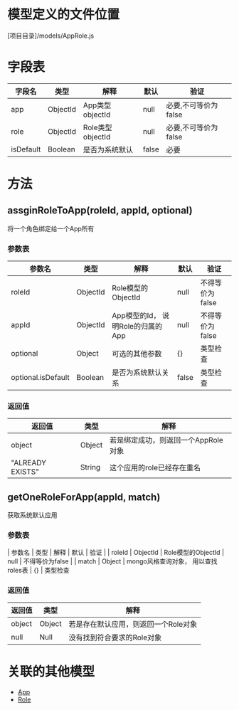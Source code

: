 <!-- TITLE: AppRole模型 -->
<!-- SUBTITLE: 用以表示应用内角色的关系 -->
# 模型定义的文件位置
[项目目录]/models/AppRole.js

# 字段表
| 字段名           | 类型   | 解释                                               | 默认             | 验证       |
|------------------|--------|----------------------------------------------------|------------------|------------|
| app    | ObjectId | App类型objectId                               | null               | 必要,不可等价为false       |
| role    | ObjectId | Role类型objectId                               | null               | 必要,不可等价为false       |
| isDefault    | Boolean | 是否为系统默认                               | false               | 必要       |


# 方法

## assginRoleToApp(roleId, appId, optional)
将一个角色绑定给一个App所有
### 参数表
| 参数名 | 类型     | 解释                                         | 默认   | 验证                                        |
|--------|----------|----------------------------------------------|--------|---------------------------------------------|
| roleId | ObjectId   | Role模型的ObjectId                        | null    | 不得等价为false          |
| appId  | ObjectId | App模型的Id， 说明Role的归属的App               | null   | 不得等价为false                                 |
| optional   | Object   | 可选的其他参数| {} | 类型检查 |
| optional.isDefault   | Boolean   | 是否为系统默认关系| false | 类型检查 |


### 返回值
| 返回值             | 类型   | 解释                               |
|--------------------|--------|------------------------------------|
| object       | Object | 若是绑定成功，则返回一个AppRole对象 |
| "ALREADY EXISTS"    | String | 这个应用的role已经存在重名           |


## getOneRoleForApp(appId, match)
获取系统默认应用
### 参数表
| 参数名 | 类型     | 解释                                         | 默认   | 验证                                        |
| roleId | ObjectId   | Role模型的ObjectId                        | null    | 不得等价为false          |
| match   | Object   | mongo风格查询对象， 用以查找roles表 | {} | 类型检查
### 返回值
| 返回值             | 类型   | 解释                               |
|--------------------|--------|------------------------------------|
| object        | Object | 若是存在默认应用，则返回一个Role对象 |
| null | Null | 没有找到符合要求的Role对象 |           |


# 关联的其他模型

* [App](/app模型)
* [Role](/role模型)


